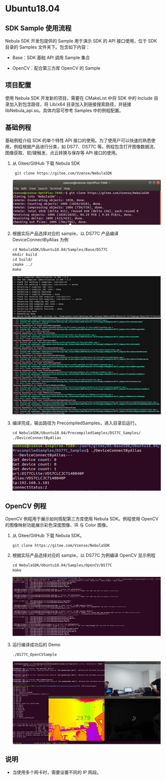 # Ubuntu18.04

## SDK Sample 使用流程

Nebula SDK 开发包提供的 Sample 用于演示 SDK 的 API 接口使用，位于 SDK 目录的 Samples 文件夹下。包含如下内容：

- Base：SDK 基础 API 调用 Sample 集合

- OpenCV：配合第三方库 OpenCV 的 Sample

## 项目配置

使用 Nebula SDK 开发新的项目，需要在 CMakeList 中将 SDK 中的 Include 目录加入到包含路径，将 Lib/x64 目录加入到链接搜索路径，并链接 libNebula_api.so。具体内容可参考 Samples 中的例程配置。

## 基础例程

基础例程介绍 SDK 的单个特性 API 接口的使用。为了使用户可以快速的熟悉使用，例程根据产品进行分类，如 DS77、DS77C 等。例程包含打开图像数据流、图像获取、软/硬触发、点云转换与保存等 API 接口的使用。

1. 从 Gitee/GitHub 下载 Nebula SDK

   ```consle
    git clone https://gitee.com/Vzense/NebulaSDK
   ```

   ![DownloadNebulaSDK](pic/Linux/DownloadNebulaSDK.png)

2. 根据实际产品选择对应的 sample，以 DS77C 产品编译 DeviceConnectByAlias 为例

   ```consle
   cd NebulaSDK/Ubuntu18.04/Samples/Base/DS77C
   mkdir build
   cd build/
   cmake ../
   make
   ```

   ![Compilation](pic/Linux/Compilation1.png)
   ![Compilation](pic/Linux/Compilation2.png)

3. 编译完成，输出路径为 PrecompiledSamples，进入目录后运行。

   ```consle
   cd NebulaSDK/Ubuntu18.04/PrecompiledSamples/DS77C_Samples/
   ./DeviceConnectByAlias
   ```

   ![Execution](pic/Linux/Execution.png)

## OpenCV 例程

OpenCV 例程用于展示如何搭配第三方库使用 Nebula SDK。例程使用 OpenCV 的图像映射功能展示彩色深度图像、IR 与 Color 图像。

1. 从 Gitee/GitHub 下载 Nebula SDK。

   ```consle
   git clone https://gitee.com/Vzense/NebulaSDK
   ```

2. 根据实际产品选择对应的 sample，以 DS77C 为例编译 OpenCV 显示例程

   ```consle
   cd NebulaSDK/Ubuntu18.04/Samples/OpenCV/DS77C
   make
   ```

   ![CompilationOpencv](pic/Linux/CompilationOpencv.png)

3. 运行编译成功后的 Demo

   ```consle
   ./DS77C_OpenCVSample
   ```

   ![ExecutionOpencv](pic/Linux/ExecutionOpencv.png)

## 说明

- 当使用多个网卡时，需要设置不同的 IP 网段。
